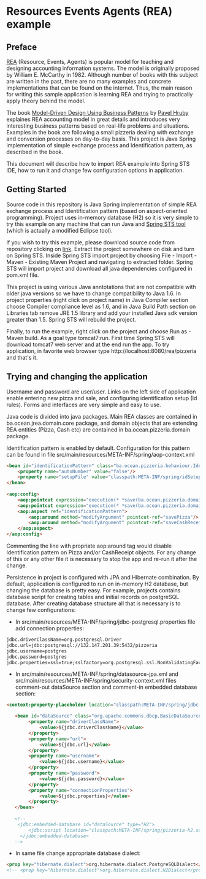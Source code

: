 # Resources Events Agents (REA) example
## Preface
[REA](http://en.wikipedia.org/wiki/Resources,_events,_agents_%28accounting_model%29) (Resource, Events, Agents) is popular model for teaching and designing accounting information systems. The model is originally proposed by William E. McCarthy in 1982. Although number of books with this subject are written in the past, there are no many examples and concrete implementations that can be found on the internet. Thus, the main reason for writing this sample application is learning REA and trying to practically apply theory behind the model.

The book [Model-Driven Design Using Business Patterns](http://www.springer.com/us/book/9783540301547) by [Pavel Hruby](http://phruby.com/) explaines REA accounting model in great details and introduces very interesting business patterns based on real-life problems and situations. Examples in the book are following a small pizzeria dealing with exchange and conversion processes on day-to-day basis. This project is Java Spring implementation of simple exchange process and Identification pattern, as described in the book.

This document will describe how to import REA example into Spring STS IDE, how to run it and change few configuration options in application. 

## Getting Started

Source code in this repository is Java Spring implementation of simple REA exchange process and Identification pattern (based on aspect-oriented programming). Project uses in-memory database (H2) so it is very simple to try this example on any machine that can run Java and [Spring STS tool](https://spring.io/tools/sts) (which is actually a modified Eclipse tool).

If you wish to try this example, please download source code from repository clicking on [link](https://github.com/almirpehratovic/REA/archive/master.zip). Extract the project somewhere on disk and turn on Spring STS. Inside Spring STS import project by choosing File - Import - Maven - Existing Maven Project and navigating to extracted folder. Spring STS will import project and download all java dependencies configured in pom.xml file.

This project is using various Java anntotations that are not compatible with older java versions so we have to change compatibility to Java 1.6. In project properties (right click on project name) in Java Compiler section choose Compiler compliance level as 1.6, and in Java Build Path section on Libraries tab remove JRE 1.5 library and add your installed Java sdk version greater than 1.5. Spring STS will rebuild the project.

Finally, to run the example, right click on the project and choose Run as - Maven build. As a goal type tomcat7:run. First time Spring STS will download tomcat7 web server and at the end run the app. To try application, in favorite web browser type http://localhost:8080/rea/pizzeria and that's it. 

## Trying and changing the application
Username and password are user/user. Links on the left side of application enable entering new pizza and sale, and configuring identification setup (Id rules). Forms and interfaces are very simple and easy to use.

Java code is divided into java packages. Main REA classes are contained in ba.ocean.jrea.domain.core package, and domain objects that are extending REA entities (Pizza, Cash etc) are contained in ba.ocean.pizzeria.domain package.

Identification pattern is enabled by default. Configuration for this pattern can be found in file src/main/resources/META-INF/spring/aop-context.xml

```html
<bean id="identificationPattern" class="ba.ocean.pizzeria.behaviour.IdentificationPattern">
	<property name="autoNumber" value="false"/>
 	<property name="setupFile" value="classpath:META-INF/spring/idSetup.properties"/>
</bean>
	 
<aop:config>
	<aop:pointcut expression="execution(* *save(ba.ocean.pizzeria.domain.Pizza))" id="savePizza"/>
 	<aop:pointcut expression="execution(* *save(ba.ocean.pizzeria.domain.CashReceipt))" id="saveCashReceipt"/>
 	<aop:aspect ref="identificationPattern">
 		<aop:around method="modifyArgument" pointcut-ref="savePizza"/>
 		<aop:around method="modifyArgument" pointcut-ref="saveCashReceipt"/>
 	</aop:aspect>
</aop:config>
```

Commenting the line with propriate aop:around tag would disable Identification pattern on Pizza and/or CashReceipt objects. For any change of this or any other file it is necessary to stop the app and re-run it after the change.

Persistence in project is configured with JPA and Hibernate combination. By default, application is configured to run on in-memory H2 database, but changing the database is pretty easy. For example, projects contains database script for creating tables and initial records on postgreSQL database. After creating database structure all that is necessary is to change few configurations:

* In src/main/resources/META-INF/spring/jdbc-postgresql.properties file add connection properties:
```html
jdbc.driverClassName=org.postgresql.Driver
jdbc.url=jdbc:postgresql://132.147.201.39:5432/pizzeria
jdbc.username=postgres
jdbc.password=postgres
jdbc.properties=ssl=true;sslfactory=org.postgresql.ssl.NonValidatingFactory;
```

* In src/main/resources/META-INF/spring/datasource-jpa.xml and src/main/resources/META-INF/spring/security-context.xml files comment-out dataSource section and comment-in embedded database section:
```html
<context:property-placeholder location="classpath:META-INF/spring/jdbc-postgresql.properties"/>

   <bean id="dataSource" class="org.apache.commons.dbcp.BasicDataSource" destroy-method="close">
    	<property name="driverClassName">
    		<value>${jdbc.driverClassName}</value>
    	</property>
    	<property name="url">
    		<value>${jdbc.url}</value>
    	</property>
    	<property name="username">
    		<value>${jdbc.username}</value>
    	</property>
    	<property name="password">
    		<value>${jdbc.password}</value>
    	</property>
    	<property name="connectionProperties">
    		<value>${jdbc.properties}</value>
    	</property>
   </bean>
     
   <!-- 
    <jdbc:embedded-database id="dataSource" type="H2">
	 	<jdbc:script location="classpath:META-INF/spring/pizzeria-h2.sql"/>
	 </jdbc:embedded-database>
   -->
```

* In same file change appropriate database dialect:
```html
<prop key="hibernate.dialect">org.hibernate.dialect.PostgreSQLDialect</prop>  
<!-- <prop key="hibernate.dialect">org.hibernate.dialect.H2Dialect</prop> -->
```

